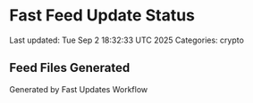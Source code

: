 # Fast Feed Update Status
Last updated: Tue Sep  2 18:32:33 UTC 2025
Categories: crypto

## Feed Files Generated

Generated by Fast Updates Workflow
